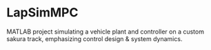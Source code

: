 # LapSimMPC
MATLAB project simulating a vehicle plant and controller on a custom sakura track, emphasizing control design &amp; system dynamics.
